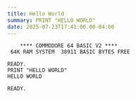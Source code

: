 ```yaml
---
title: Hello World
summary: PRINT "HELLO WORLD"
date: 2025-07-23T17:41:00.00-04:00
---
```


<div class="code-outer">

<div class="code">

```
    **** COMMODORE 64 BASIC V2 ****
 64K RAM SYSTEM  38911 BASIC BYTES FREE

READY.
PRINT "HELLO WORLD"
HELLO WORLD

READY.
```

</div>

</div>